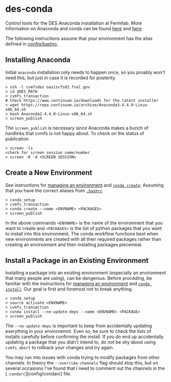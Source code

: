# des-conda

Control tools for the DES Anaconda installation at Fermilab. More information on Anaconda and conda can be found [here](https://anaconda.org/) and [here](https://conda.io/docs/index.html)

The following instructions assume that your environment has the alias defined in [config/bashrc](config/bashrc).

## Installing Anaconda

Initial `anaconda` installation only needs to happen once, so you proably won't need this, but just in case it is recorded for posterity.

```
> ssh -l cvmfsdes oasiscfs02.fnal.gov
> cd $DES_PATH
> cvmfs_transaction
# Check https://www.continuum.io/downloads for the latest installer
> wget https://repo.continuum.io/archive/Anaconda3-4.4.0-Linux-x86_64.sh
> bash Anaconda2-4.4.0-Linux-x86_64.sh
> screen_publish
```

The `screen_publish` is necessary since Anaconda makes a bunch of hardlinks that cvmfs is not happy about. To check on the status of publication
```
> screen -ls
<check for screen session name/number
> screen -R -d <SCREEN SESSION>
```

## Create a New Environment

See instructions for [managing an environment](https://conda.io/docs/using/envs.html) and [`conda create`](https://conda.io/docs/commands/conda-create.html). Assuming that you have the correct aliases from [`.bashrc`](config/bashrc)

```
> conda_setup
> cvmfs_transaction
> conda create --name <ENVNAME> <PACKAGES>
> screen_publish
```

In the above commands `<ENVNAME>` is the name of the environment that you want to create and `<PACKAGES>` is the list of python packages that you want to install into this environment. The conda workflow functions best when new environments are created with all their required packages rather than creating an environment and then installing packages piecemeal.

## Install a Package in an Existing Environment

Installing a package into an existing environment (especially an environment that many people are using), can be dangerous. Before proceding, be familiar with the instructions for [managing an environment](https://conda.io/docs/using/envs.html) and [`conda install`](https://conda.io/docs/commands/conda-install.html). Our goal is first and foremost not to break anything.

```
> conda_setup
> source activate <ENVNAME>
> cvmfs_transaction
> conda install --no-update-deps --name <ENVNAME> <PACKAGE>
> screen_publish
```

The `--no-update-deps` is important to keep from accidentally updating everything in your environemnt. Even so, be sure to check the lists of installs carefully before confirming the install. If you do end up accidentally updating a package that you didn't intend to, do not be shy about using `cvmfs_abort` to rollback your changes and try again.

You may run into issues with conda trying to modify packages from other channels. In theory the `--override-channels` flag should stop this, but on several occasions I've found that I need to comment out the channels in the [`.condarc`][config/condarc] file.